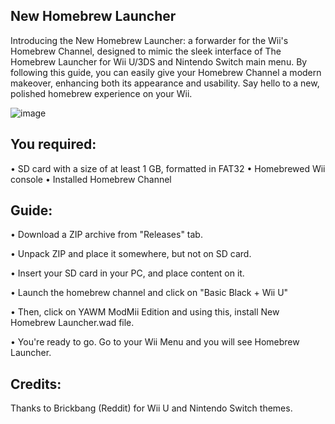 ## ****New Homebrew Launcher****
Introducing the New Homebrew Launcher: a forwarder for the Wii's Homebrew Channel, designed to mimic the sleek interface of The Homebrew Launcher for Wii U/3DS and Nintendo Switch main menu. By following this guide, you can easily give your Homebrew Channel a modern makeover, enhancing both its appearance and usability. Say hello to a new, polished homebrew experience on your Wii.

![image](https://github.com/Liizark/NewHomebrewLauncher/assets/163671829/e2c1b68b-57a3-498b-a614-528ac75c4349)


## ****You required:****
• SD card with a size of at least 1 GB, formatted in FAT32
• Homebrewed Wii console
• Installed Homebrew Channel


## ****Guide:****
• Download a ZIP archive from "Releases" tab.

• Unpack ZIP and place it somewhere, but not on SD card.

• Insert your SD card in your PC, and place content on it.

• Launch the homebrew channel and click on "Basic Black + Wii U"

• Then, click on YAWM ModMii Edition and using this, install New Homebrew Launcher.wad file.

• You're ready to go. Go to your Wii Menu and you will see Homebrew Launcher.

## ****Credits:****
Thanks to Brickbang (Reddit) for Wii U and Nintendo Switch themes.
